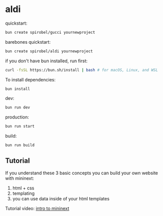 # aldi

quickstart:

```bash
bun create spirobel/gucci yournewproject
```

barebones quickstart:

```bash
bun create spirobel/aldi yournewproject
```

if you don't have bun installed, run first:

```bash
curl -fsSL https://bun.sh/install | bash # for macOS, Linux, and WSL
```

To install dependencies:

```bash
bun install
```

dev:

```bash
bun run dev
```

production:

```bash
bun run start
```

build:

```bash
bun run build
```

## Tutorial

If you understand these 3 basic concepts you can build your own website with mininext:

1. html + css
2. templating
3. you can use data inside of your html templates

Tutorial video: [intro to mininext](https://www.youtube.com/watch?v=rz4awKntpzE)
